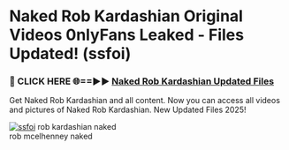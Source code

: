 # Naked Rob Kardashian Original Videos 0nlyFans Leaked - Files Updated! (ssfoi)

<h3>🔴 CLICK HERE 🌐==►► <a href="https://tinyurl.com/yckcrads" rel="nofollow">Naked Rob Kardashian Updated Files</a></h3>

Get Naked Rob Kardashian and all content. Now you can access all videos and pictures of Naked Rob Kardashian. New Updated Files 2025!

[![ssfoi](https://i.imgur.com/hpKpOFt.gif)](https://tinyurl.com/yckcrads)
rob kardashian naked<br>
rob mcelhenney naked